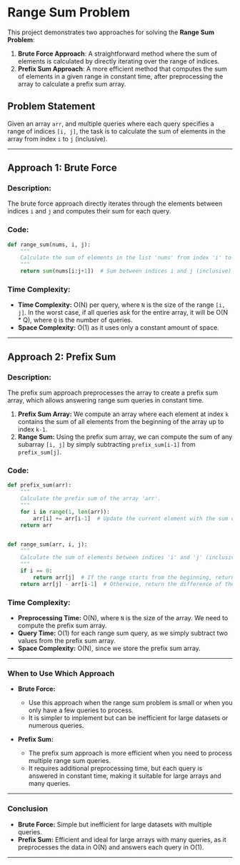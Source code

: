# Range Sum Problem

This project demonstrates two approaches for solving the **Range Sum Problem**:

1. **Brute Force Approach**: A straightforward method where the sum of elements is calculated by directly iterating over the range of indices.
2. **Prefix Sum Approach**: A more efficient method that computes the sum of elements in a given range in constant time, after preprocessing the array to calculate a prefix sum array.

## Problem Statement

Given an array `arr`, and multiple queries where each query specifies a range of indices `[i, j]`, the task is to calculate the sum of elements in the array from index `i` to `j` (inclusive).

---

## Approach 1: Brute Force

### Description:
The brute force approach directly iterates through the elements between indices `i` and `j` and computes their sum for each query.

### Code:

```python
def range_sum(nums, i, j):
    """
    Calculate the sum of elements in the list 'nums' from index 'i' to 'j' (inclusive).
    """
    return sum(nums[i:j+1])  # Sum between indices i and j (inclusive)
```

### Time Complexity:

* **Time Complexity:** O(N) per query, where `N` is the size of the range `[i, j]`. In the worst case, if all queries ask for the entire array, it will be O(N * Q), where `Q` is the number of queries.
* **Space Complexity:** O(1) as it uses only a constant amount of space.
---

## Approach 2: Prefix Sum

### Description:
The prefix sum approach preprocesses the array to create a prefix sum array, which allows answering range sum queries in constant time.

1. **Prefix Sum Array:** We compute an array where each element at index `k` contains the sum of all elements from the beginning of the array up to index `k-1`.
2. **Range Sum:** Using the prefix sum array, we can compute the sum of any subarray `[i, j]` by simply subtracting `prefix_sum[i-1]` from `prefix_sum[j]`.

### Code:

```python
def prefix_sum(arr):
    """
    Calculate the prefix sum of the array 'arr'.
    """
    for i in range(1, len(arr)):
        arr[i] += arr[i-1]  # Update the current element with the sum of itself and the previous element
    return arr


def range_sum(arr, i, j):
    """
    Calculate the sum of elements between indices 'i' and 'j' (inclusive) using the prefix sum array.
    """
    if i == 0:
        return arr[j]  # If the range starts from the beginning, return the value at index 'j'
    return arr[j] - arr[i-1]  # Otherwise, return the difference of the prefix sums
```

### Time Complexity:

* **Preprocessing Time:** O(N), where `N` is the size of the array. We need to compute the prefix sum array.
* **Query Time:** O(1) for each range sum query, as we simply subtract two values from the prefix sum array.
* **Space Complexity:** O(N), since we store the prefix sum array.
---

### When to Use Which Approach

* **Brute Force:**
  * Use this approach when the range sum problem is small or when you only have a few queries to process.
  * It is simpler to implement but can be inefficient for large datasets or numerous queries.

* **Prefix Sum:**
  * The prefix sum approach is more efficient when you need to process multiple range sum queries.
  * It requires additional preprocessing time, but each query is answered in constant time, making it suitable for large arrays and many queries.
---

### Conclusion
* **Brute Force:** Simple but inefficient for large datasets with multiple queries.
* **Prefix Sum:** Efficient and ideal for large arrays with many queries, as it preprocesses the data in O(N) and answers each query in O(1).
---
